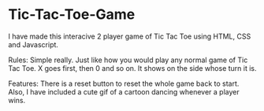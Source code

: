 # Tic-Tac-Toe-Game

I have made this interacive 2 player game of Tic Tac Toe using HTML, CSS and Javascript.

Rules:
  Simple really. Just like how you would play any normal game of Tic Tac Toe. X goes first, then 0 and so on. It shows on the side whose turn it is.

Features:
  There is a reset button to reset the whole game back to start. Also, I have included a cute gif of a cartoon dancing whenever a player wins.
  
  

